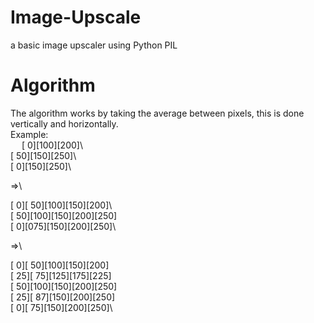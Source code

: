 # Image-Upscale
a basic image upscaler using Python PIL

# Algorithm
The algorithm works by taking the average between pixels, this is done vertically and horizontally. \
Example:\
                                                  
[  0][100][200]\                                   
[ 50][150][250]\                            
[  0][150][250]\                                   

=>\

[  0][ 50][100][150][200]\                                             
[ 50][100][150][200][250]\
[  0][075][150][200][250]\

=>\

[  0][ 50][100][150][200]\
[ 25][ 75][125][175][225]\
[ 50][100][150][200][250]\
[ 25][ 87][150][200][250]\
[  0][ 75][150][200][250]\      

